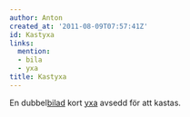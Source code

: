 ```yaml
---
author: Anton
created_at: '2011-08-09T07:57:41Z'
id: Kastyxa
links:
  mention:
  - bila
  - yxa
title: Kastyxa
---
```


En dubbel[bilad] kort [yxa] avsedd för att kastas.

  [bilad]: bila
  [yxa]: yxa
